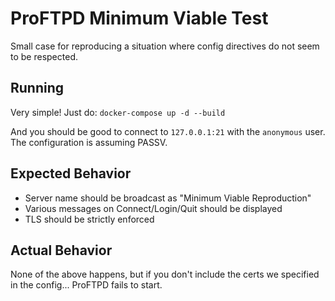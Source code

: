 # ProFTPD Minimum Viable Test
Small case for reproducing a situation where config directives do not seem to be respected.

## Running
Very simple! Just do:
`docker-compose up -d --build`

And you should be good to connect to `127.0.0.1:21` with the `anonymous` user. The configuration is assuming PASSV.

## Expected Behavior
- Server name should be broadcast as  "Minimum Viable Reproduction"
- Various messages on Connect/Login/Quit should be displayed
- TLS should be strictly enforced

## Actual Behavior
None of the above happens, but if you don't include the certs we specified in the config... ProFTPD fails to start.